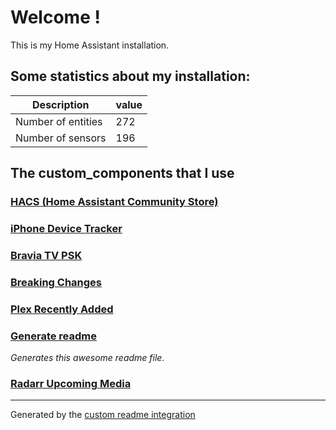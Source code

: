 # Welcome !

This is my Home Assistant installation.

## Some statistics about my installation:

Description | value
-- | --
Number of entities | 272
Number of sensors | 196



## The custom_components that I use

### [HACS (Home Assistant Community Store)](https://custom-components.github.io/hacs)

### [iPhone Device Tracker](https://github.com/mudape/iphonedetect)

### [Bravia TV PSK](https://github.com/custom-components/media_player.braviatv_psk)

### [Breaking Changes](https://github.com/custom-components/breaking_changes)

### [Plex Recently Added](https://github.com/custom-components/sensor.plex_recently_added)

### [Generate readme](https://github.com/custom-components/readme)

_Generates this awesome readme file._

### [Radarr Upcoming Media](https://github.com/custom-components/sensor.radarr_upcoming_media)


***

Generated by the [custom readme integration](https://github.com/custom-components/readme)